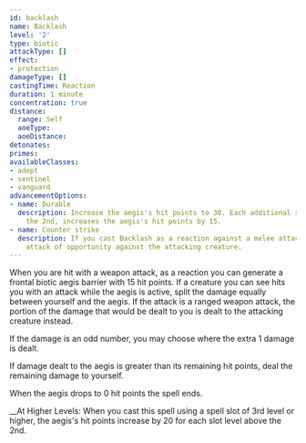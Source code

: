 ```yaml
---
id: backlash
name: Backlash
level: '2'
type: biotic
attackType: []
effect:
- protection
damageType: []
castingTime: Reaction
duration: 1 minute
concentration: true
distance:
  range: Self
  aoeType: 
  aoeDistance: 
detonates: 
primes: 
availableClasses:
- adept
- sentinel
- vanguard
advancementOptions:
- name: Durable
  description: Increase the aegis's hit points to 30. Each additional spell slot about
    the 2nd, increases the aegis's hit points by 15.
- name: Counter strike
  description: If you cast Backlash as a reaction against a melee attack, gain an
    attack of opportunity against the attacking creature.
---
```

When you are hit with a weapon attack, as a reaction you can generate a frontal biotic aegis barrier with 15 hit points. If a creature you can see hits you with an attack while the aegis is active, split the damage equally between yourself and the aegis. If the attack is a ranged weapon attack, the portion of the damage that would be dealt to you is dealt to the attacking creature instead.

If the damage is an odd number, you may choose where the extra 1 damage is dealt.

If damage dealt to the aegis is greater than its remaining hit points, deal the remaining damage to yourself.

When the aegis drops to 0 hit points the spell ends.

__At Higher Levels: When you cast this spell using a spell slot of 3rd level or higher, the aegis's hit points increase by 20 for each slot level above the 2nd.